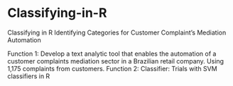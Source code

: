 # Classifying-in-R
Classifying in R Identifying Categories for Customer Complaint’s Mediation Automation

Function 1: Develop a text analytic tool that enables the automation of a customer complaints mediation sector in a Brazilian retail company. Using 1,175 complaints from customers.
Function 2: Classifier: Trials with SVM classifiers in R
